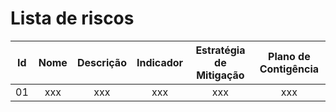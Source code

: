 # Lista de riscos 

| Id | Nome | Descrição| Indicador | Estratégia de Mitigação | Plano de Contigência |
| :-----------------: | :-----------------: | :-----------------: | :-----------------: | :-----------------: | :-----------------: | 
| 01 | xxx | xxx | xxx  | xxx| xxx |

